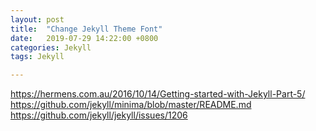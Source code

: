 ```yaml
---
layout: post
title:  "Change Jekyll Theme Font"
date:   2019-07-29 14:22:00 +0800
categories: Jekyll
tags: Jekyll

---
```


https://hermens.com.au/2016/10/14/Getting-started-with-Jekyll-Part-5/
https://github.com/jekyll/minima/blob/master/README.md
https://github.com/jekyll/jekyll/issues/1206

